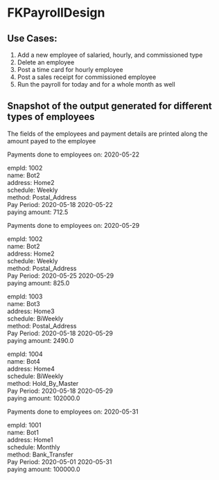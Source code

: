 # FKPayrollDesign

Use Cases:
------------------------------------------------------------------------------
  1. Add a new employee of salaried, hourly, and commissioned type
  2. Delete an employee
  3. Post a time card for hourly employee
  4. Post a sales receipt for commissioned employee
  5. Run the payroll for today and for a whole month as well
  
 
Snapshot of the output generated for different types of employees
------------------------------------------------------------------------------  
The fields of the employees and payment details are printed along the amount payed to the employee  

Payments done to employees on: 2020-05-22  

empId:       		1002  
name:        		Bot2  
address:     		Home2  
schedule:    		Weekly  
method:      		Postal_Address  
Pay Period: 	2020-05-18	2020-05-22  
paying amount:      	712.5  


Payments done to employees on: 2020-05-29  

empId:       		1002  
name:        		Bot2  
address:     		Home2  
schedule:    		Weekly  
method:      		Postal_Address  
Pay Period: 	2020-05-25	2020-05-29  
paying amount:      	825.0  

empId:       		1003  
name:        		Bot3  
address:     		Home3  
schedule:    		BiWeekly  
method:      		Postal_Address  
Pay Period: 	2020-05-18	2020-05-29  
paying amount:      	2490.0  

empId:       		1004  
name:        		Bot4  
address:     		Home4  
schedule:    		BiWeekly  
method:      		Hold_By_Master  
Pay Period: 	2020-05-18	2020-05-29  
paying amount:      	102000.0  



Payments done to employees on: 2020-05-31  

empId:       		1001  
name:        		Bot1  
address:     		Home1  
schedule:    		Monthly  
method:      		Bank_Transfer  
Pay Period: 	2020-05-01	2020-05-31  
paying amount:      	100000.0  

